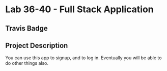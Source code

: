# Lab 36-40 - Full Stack Application
## Travis Badge
<!-- YOUR TRAVIS CI BADGE HERE -->

## Project Description
You can use this app to signup, and to log in. Eventually you will be able to do other things also.
